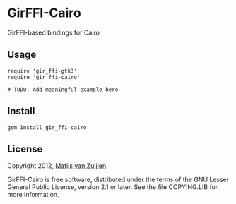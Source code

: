 # GirFFI-Cairo

GirFFI-based bindings for Cairo

## Usage

    require 'gir_ffi-gtk3'
    require 'gir_ffi-cairo'

    # TODO: Add meaningful example here

## Install

    gem install gir_ffi-cairo

## License

Copyright 2012, [Matijs van Zuijlen](http://www.matijs.net/)

GirFFI-Cairo is free software, distributed under the terms of the GNU Lesser
General Public License, version 2.1 or later. See the file COPYING.LIB for
more information.
